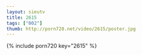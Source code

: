```yaml
--- 
layout: sieutv
title: 2615
tags: ["002"]
thumb: http://porn720.net/video/2615/poster.jpg
---
```

{% include porn720 key="2615" %} 
